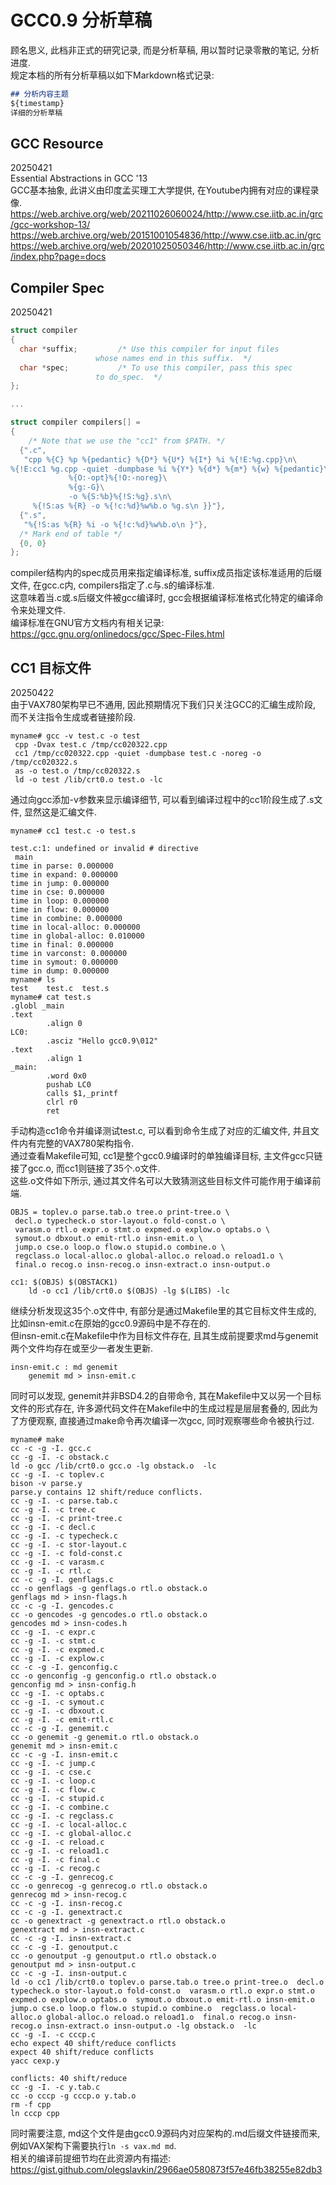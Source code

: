 # GCC0.9 分析草稿
顾名思义, 此档非正式的研究记录, 而是分析草稿, 用以暂时记录零散的笔记, 分析进度.  
规定本档的所有分析草稿以如下Markdown格式记录:  
```md
## 分析内容主题
${timestamp}  
详细的分析草稿
```
  
## GCC Resource
20250421  
Essential Abstractions in GCC '13  
GCC基本抽象, 此讲义由印度孟买理工大学提供, 在Youtube内拥有对应的课程录像.  
https://web.archive.org/web/20211026060024/http://www.cse.iitb.ac.in/grc/gcc-workshop-13/  
https://web.archive.org/web/20151001054836/http://www.cse.iitb.ac.in/grc  
https://web.archive.org/web/20201025050346/http://www.cse.iitb.ac.in/grc/index.php?page=docs  

## Compiler Spec
20250421
```cpp
struct compiler
{
  char *suffix;			/* Use this compiler for input files
				   whose names end in this suffix.  */
  char *spec;			/* To use this compiler, pass this spec
				   to do_spec.  */
};

...

struct compiler compilers[] =
{
	/* Note that we use the "cc1" from $PATH. */
  {".c",
   "cpp %{C} %p %{pedantic} %{D*} %{U*} %{I*} %i %{!E:%g.cpp}\n\
%{!E:cc1 %g.cpp -quiet -dumpbase %i %{Y*} %{d*} %{m*} %{w} %{pedantic}\
		     %{O:-opt}%{!O:-noreg}\
		     %{g:-G}\
		     -o %{S:%b}%{!S:%g}.s\n\
     %{!S:as %{R} -o %{!c:%d}%w%b.o %g.s\n }}"},
  {".s",
   "%{!S:as %{R} %i -o %{!c:%d}%w%b.o\n }"},
  /* Mark end of table */
  {0, 0}
};
```
compiler结构内的spec成员用来指定编译标准, suffix成员指定该标准适用的后缀文件, 在gcc.c内, compilers指定了.c与.s的编译标准.  
这意味着当.c或.s后缀文件被gcc编译时, gcc会根据编译标准格式化特定的编译命令来处理文件.  
编译标准在GNU官方文档内有相关记录: https://gcc.gnu.org/onlinedocs/gcc/Spec-Files.html  

## CC1 目标文件
20250422  
由于VAX780架构早已不通用, 因此预期情况下我们只关注GCC的汇编生成阶段, 而不关注指令生成或者链接阶段.  
```
myname# gcc -v test.c -o test
 cpp -Dvax test.c /tmp/cc020322.cpp
 cc1 /tmp/cc020322.cpp -quiet -dumpbase test.c -noreg -o /tmp/cc020322.s
 as -o test.o /tmp/cc020322.s
 ld -o test /lib/crt0.o test.o -lc
```
通过向gcc添加-v参数来显示编译细节, 可以看到编译过程中的cc1阶段生成了.s文件, 显然这是汇编文件.
```
myname# cc1 test.c -o test.s

test.c:1: undefined or invalid # directive
 main
time in parse: 0.000000
time in expand: 0.000000
time in jump: 0.000000
time in cse: 0.000000
time in loop: 0.000000
time in flow: 0.000000
time in combine: 0.000000
time in local-alloc: 0.000000
time in global-alloc: 0.010000
time in final: 0.000000
time in varconst: 0.000000
time in symout: 0.000000
time in dump: 0.000000
myname# ls
test    test.c  test.s
myname# cat test.s
.globl _main
.text
        .align 0
LC0:
        .asciz "Hello gcc0.9\012"
.text
        .align 1
_main:
        .word 0x0
        pushab LC0
        calls $1,_printf
        clrl r0
        ret
```
手动构造cc1命令并编译测试test.c, 可以看到命令生成了对应的汇编文件, 并且文件内有完整的VAX780架构指令.  
通过查看Makefile可知, cc1是整个gcc0.9编译时的单独编译目标, 主文件gcc只链接了gcc.o, 而cc1则链接了35个.o文件.  
这些.o文件如下所示, 通过其文件名可以大致猜测这些目标文件可能作用于编译前端.
```make
OBJS = toplev.o parse.tab.o tree.o print-tree.o \
 decl.o typecheck.o stor-layout.o fold-const.o \
 varasm.o rtl.o expr.o stmt.o expmed.o explow.o optabs.o \
 symout.o dbxout.o emit-rtl.o insn-emit.o \
 jump.o cse.o loop.o flow.o stupid.o combine.o \
 regclass.o local-alloc.o global-alloc.o reload.o reload1.o \
 final.o recog.o insn-recog.o insn-extract.o insn-output.o

cc1: $(OBJS) $(OBSTACK1)
	ld -o cc1 /lib/crt0.o $(OBJS) -lg $(LIBS) -lc
```
继续分析发现这35个.o文件中, 有部分是通过Makefile里的其它目标文件生成的, 比如insn-emit.c在原始的gcc0.9源码中是不存在的.  
但insn-emit.c在Makefile中作为目标文件存在, 且其生成前提要求md与genemit两个文件均存在或至少一者发生更新.  
```make
insn-emit.c : md genemit
	genemit md > insn-emit.c
```
同时可以发现, genemit并非BSD4.2的自带命令, 其在Makefile中又以另一个目标文件的形式存在, 许多源代码文件在Makefile中的生成过程是层层套叠的, 因此为了方便观察, 直接通过make命令再次编译一次gcc, 同时观察哪些命令被执行过.  
```
myname# make
cc -c -g -I. gcc.c
cc -g -I. -c obstack.c
ld -o gcc /lib/crt0.o gcc.o -lg obstack.o  -lc
cc -g -I. -c toplev.c
bison -v parse.y
parse.y contains 12 shift/reduce conflicts.
cc -g -I. -c parse.tab.c
cc -g -I. -c tree.c
cc -g -I. -c print-tree.c
cc -g -I. -c decl.c
cc -g -I. -c typecheck.c
cc -g -I. -c stor-layout.c
cc -g -I. -c fold-const.c
cc -g -I. -c varasm.c
cc -g -I. -c rtl.c
cc -c -g -I. genflags.c
cc -o genflags -g genflags.o rtl.o obstack.o
genflags md > insn-flags.h
cc -c -g -I. gencodes.c
cc -o gencodes -g gencodes.o rtl.o obstack.o
gencodes md > insn-codes.h
cc -g -I. -c expr.c
cc -g -I. -c stmt.c
cc -g -I. -c expmed.c
cc -g -I. -c explow.c
cc -c -g -I. genconfig.c
cc -o genconfig -g genconfig.o rtl.o obstack.o
genconfig md > insn-config.h
cc -g -I. -c optabs.c
cc -g -I. -c symout.c
cc -g -I. -c dbxout.c
cc -g -I. -c emit-rtl.c
cc -c -g -I. genemit.c
cc -o genemit -g genemit.o rtl.o obstack.o
genemit md > insn-emit.c
cc -c -g -I. insn-emit.c
cc -g -I. -c jump.c
cc -g -I. -c cse.c
cc -g -I. -c loop.c
cc -g -I. -c flow.c
cc -g -I. -c stupid.c
cc -g -I. -c combine.c
cc -g -I. -c regclass.c
cc -g -I. -c local-alloc.c
cc -g -I. -c global-alloc.c
cc -g -I. -c reload.c
cc -g -I. -c reload1.c
cc -g -I. -c final.c
cc -g -I. -c recog.c
cc -c -g -I. genrecog.c
cc -o genrecog -g genrecog.o rtl.o obstack.o
genrecog md > insn-recog.c
cc -c -g -I. insn-recog.c
cc -c -g -I. genextract.c
cc -o genextract -g genextract.o rtl.o obstack.o
genextract md > insn-extract.c
cc -c -g -I. insn-extract.c
cc -c -g -I. genoutput.c
cc -o genoutput -g genoutput.o rtl.o obstack.o
genoutput md > insn-output.c
cc -c -g -I. insn-output.c
ld -o cc1 /lib/crt0.o toplev.o parse.tab.o tree.o print-tree.o  decl.o typecheck.o stor-layout.o fold-const.o  varasm.o rtl.o expr.o stmt.o expmed.o explow.o optabs.o  symout.o dbxout.o emit-rtl.o insn-emit.o  jump.o cse.o loop.o flow.o stupid.o combine.o  regclass.o local-alloc.o global-alloc.o reload.o reload1.o  final.o recog.o insn-recog.o insn-extract.o insn-output.o -lg obstack.o  -lc
cc -g -I. -c cccp.c
echo expect 40 shift/reduce conflicts
expect 40 shift/reduce conflicts
yacc cexp.y

conflicts: 40 shift/reduce
cc -g -I. -c y.tab.c
cc -o cccp -g cccp.o y.tab.o
rm -f cpp
ln cccp cpp
```
同时需要注意, md这个文件是由gcc0.9源码内对应架构的.md后缀文件链接而来, 例如VAX架构下需要执行`ln -s vax.md md`.  
相关的编译前提细节均在此资源内有描述: https://gist.github.com/olegslavkin/2966ae0580873f57e46fb38255e82db3  


